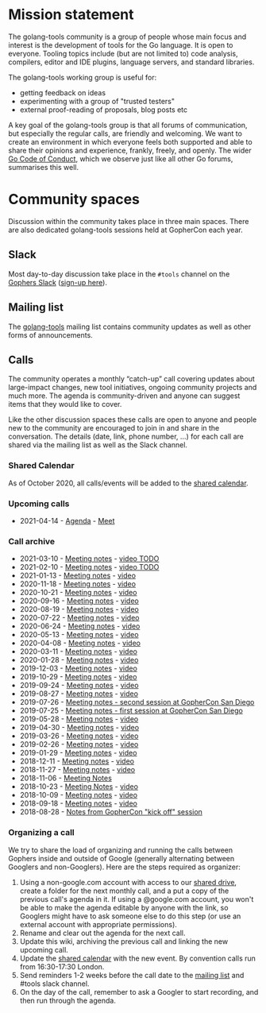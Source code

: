 # Mission statement

The golang-tools community is a group of people whose main focus and interest is the development of tools for the Go language. It is open to everyone. Tooling topics include (but are not limited to) code analysis, compilers, editor and IDE plugins, language servers, and standard libraries.

The golang-tools working group is useful for:

* getting feedback on ideas
* experimenting with a group of "trusted testers"
* external proof-reading of proposals, blog posts etc

A key goal of the golang-tools group is that all forums of communication, but especially the regular calls, are friendly and welcoming. We want to create an environment in which everyone feels both supported and able to share their opinions and experience, frankly, freely, and openly. The wider [Go Code of Conduct](https://golang.org/conduct), which we observe just like all other Go forums, summarises this well.

# Community spaces

Discussion within the community takes place in three main spaces. There are also dedicated golang-tools sessions held at GopherCon each year.

## Slack

Most day-to-day discussion take place in the `#tools` channel on the [Gophers Slack](https://gophers.slack.com/) ([sign-up here](https://invite.slack.golangbridge.org/)).

## Mailing list

The [golang-tools](https://groups.google.com/forum/#!forum/golang-tools) mailing list contains community updates as well as other forms of announcements.

## Calls

The community operates a monthly “catch-up” call covering updates about large-impact changes, new tool initiatives, ongoing community projects and much more. The agenda is community-driven and anyone can suggest items that they would like to cover.

Like the other discussion spaces these calls are open to anyone and people new to the community are encouraged to join in and share in the conversation. The details (date, link, phone number, …) for each call are shared via the mailing list as well as the Slack channel.

### Shared Calendar

As of October 2020, all calls/events will be added to the [shared calendar](https://calendar.google.com/calendar/u/0?cid=Y19vNjYyZXR1YTZlNTdsNW9kdDI0M2w5ZmxiOEBncm91cC5jYWxlbmRhci5nb29nbGUuY29t). 

### Upcoming calls

* 2021-04-14 - [Agenda](https://docs.google.com/document/d/1w4E4a6QptBn2R3ispbYdhcNmir0JfD_z9r7W1q00Xxk) - [Meet](https://meet.google.com/xuq-tcoc-dkp)

### Call archive

* 2021-03-10 - [Meeting notes](https://docs.google.com/document/d/1C-XxosukrdAr1KZH6YTJR_xvKcDS9bh-AyxTxnWq0lk/edit#) - [video TODO]()
* 2021-02-10 - [Meeting notes](https://docs.google.com/document/d/1tMg4QUtK-bB9j0mlP_bV94yLttmdyCawsDzSSp0M4A0/edit#) - [video TODO]()
* 2021-01-13 - [Meeting notes](https://docs.google.com/document/d/1PF07-EfaYi86Fl9pzpEVfuC9G6M52y5fxmttxjExFNk/edit#) - [video](https://youtu.be/qz8hBQhYtQs)
* 2020-11-18 - [Meeting notes](https://docs.google.com/document/d/1iH4fPsQv36J1XBNVZ6oU1OuVI1R9CMKCLpKqk14jpp0/edit#) - [video](https://youtu.be/Nh05OITe2dY)
* 2020-10-21 - [Meeting notes](https://docs.google.com/document/d/1P4X9OKlHq0UlcAEyGCkVYyCML4grObpiD2zDEK5f5nQ/edit#) - [video](https://youtu.be/fFl5Ddt3fxc)
* 2020-09-16 - [Meeting notes](https://docs.google.com/document/d/1GJ5K2fYVXPG6pOzUh6xMFv1Nq5VTaBylDP1Z0y-SHHw/edit#) - [video](https://youtu.be/MlVbgQnq9vE)
* 2020-08-19 - [Meeting notes](https://docs.google.com/document/d/17dQqU9V-86j-8H-063ehVt5nsRnQjfXfvDMG_FzkOY0/edit#) - [video](https://youtu.be/dKLunKg-rvw)
* 2020-07-22 - [Meeting notes](https://docs.google.com/document/d/13hupZM403jvJ9zeld2UU0n05NNdxFCuaLkysYNDj7vg/edit#) - [video](https://youtu.be/m3b2zl1WJ-s)
* 2020-06-24 - [Meeting notes](https://docs.google.com/document/d/1Seg5Rda1wekSM5CIiNjX9m0I3FSjlEd98RH0xAqCyEs/edit#) - [video](https://youtu.be/i6yIBHbGbtg)
* 2020-05-13 - [Meeting notes](https://docs.google.com/document/d/11NVS-dsJ-IvIM4hAzxlGvyh_8DxdntnQpYugda1zv1I/edit#) - [video](https://youtu.be/PkZenOPIRfw)
* 2020-04-08 - [Meeting notes](https://docs.google.com/document/d/1DkRPo0tCG3iIy0Y1_vfbwEou3drXDYcH_HpxlAqRrOc/edit#) - [video](https://youtu.be/av1wUxqtifU)
* 2020-03-11 - [Meeting notes](https://docs.google.com/document/d/1gURv4JVuhSi_Rl68Wn7F4J9ZfHyjtt2YM1QVkotDB68/edit#) - [video](https://youtu.be/Q-nv_eU14cE)
* 2020-01-28 - [Meeting notes](https://docs.google.com/document/d/1Fj8TQSmEC6iWNrF_31-qEueWFY1KKs2AuQRc_4rWM4A/edit#) - [video](https://www.youtube.com/watch?v=rvuM4lfHcfA)
* 2019-12-03 - [Meeting notes](https://docs.google.com/document/d/1ABilBtF7F1tFaGxX3fKZH2zrqADhpoMMcGHFoqJyEtE/edit#) - [video](https://www.youtube.com/watch?v=DeHYSvSKenA&feature=youtu.be)
* 2019-10-29 - [Meeting notes](https://docs.google.com/document/d/1F3T58Nj_Ft3bu15Wd4hAZAW6kLl_M1EH5XP43l_3CpY/edit#) - [video](https://www.youtube.com/watch?v=hFJMi9KS0dY&feature=youtu.be)
* 2019-09-24 - [Meeting notes](https://docs.google.com/document/d/1FpM5xjNdLnVMYxdPxLRHt6-yYBJ7zURWNbUB8QtFSlw/edit#) - [video](https://www.youtube.com/watch?v=E5w02B62oqc&feature=youtu.be)
* 2019-08-27 - [Meeting notes](https://docs.google.com/document/d/1NiIbz1h4-UaavdL-SC2hTp54Y87p-1joaLa-r5HgKaE/edit#) - [video](https://www.youtube.com/watch?v=OTKPu0kZ6sQ&feature=youtu.be)
* 2019-07-26 - [Meeting notes - second session at GopherCon San Diego](https://docs.google.com/document/d/1ZI_WqpLCB8DO6teJ3aBuXTeYD2iZZZlkDptmcY6Ja60/edit#)
* 2019-07-25 - [Meeting notes - first session at GopherCon San Diego](https://docs.google.com/document/d/1-RVyttQ0ncjCpR_sRwizf-Ubedkr0Emwmk2LhnsUOmE/edit)
* 2019-05-28 - [Meeting notes](https://docs.google.com/document/d/15gibnpGJyY-cJeRFIDf_mHzlbSnbZWGHvr5PJqQKUUY/edit?usp=sharing) - [video](https://www.youtube.com/watch?v=qmDsGU0-s7Y&feature=youtu.be)
* 2019-04-30 - [Meeting notes](https://docs.google.com/document/d/179fHEOR2gfJJnu3EouZ11wu01UDun7E0NNfuJywCVFQ/edit?usp=sharing) - [video](https://www.youtube.com/watch?v=xG-dNIK82rc)
* 2019-03-26 - [Meeting notes](https://docs.google.com/document/d/1FWuluOoaQO4kSzPqLuwJC-P3edPme2nEbeo1eNAw-XY/edit?usp=sharing) - [video](https://www.youtube.com/watch?v=fJsi85TunPs)
* 2019-02-26 - [Meeting notes](https://docs.google.com/document/d/1e5JvIKrBS8WKGbMSjDK7H9pMfWQAZ7V-QvQodRhqBl0/edit?usp=sharing) - [video](https://www.youtube.com/watch?v=eRB24Xe64D8&feature=youtu.be)
* 2019-01-29 - [Meeting notes](https://docs.google.com/document/d/1pBKM4GqeBRfas7-RCHPuP-eVz4AfjKInAkKnPS-UkTA/edit?usp=sharing) - [video](https://www.youtube.com/watch?v=mKAj_6ZbvfM)
* 2018-12-11 - [Meeting notes](https://docs.google.com/document/d/1HbjhgorPAUHb6035Uk3vA-EUOyn4TYMND_HT-zc7ecw/edit) - [video](https://www.youtube.com/watch?v=5isg5Xv3Yr0&feature=youtu.be)
* 2018-11-27 - [Meeting notes](https://docs.google.com/document/d/1zP2nKVHolqBoTVOsyKWo5b0o7vimJvhqQ9Ucp8rnrKA/edit) - [video](https://www.youtube.com/watch?v=7Rir0AgfiWg&feature=youtu.be)
* 2018-11-06 - [Meeting Notes](https://docs.google.com/document/d/1rXFrs046jTkVs0fTnQ-ItakV2zKCSxqwV4bfJ6DJWB4/edit)
* 2018-10-23 - [Meeting Notes](https://docs.google.com/document/d/1-bsbA0pDwbnEgPSjQsOo3gnvhToHB38jmgMHqiaO2vA/edit) - [video](https://www.youtube.com/watch?v=sqvMq8e0yco&feature=youtu.be)
* 2018-10-09 - [Meeting notes](https://docs.google.com/document/d/1oEknhf60Cdg9p_i17ESIm3zjTuVK7Adr-lTw78D0Qrc/edit#heading=h.gb40p8nfpls3) - [video](https://www.youtube.com/watch?v=MGwexofwe_U&feature=youtu.be)
* 2018-09-18 - [Meeting notes](https://docs.google.com/document/d/1G7bEKWeFRjd9rPCkBJooC76CCb0Jiem5F_Q48C1zecQ/edit) - [video](https://www.youtube.com/watch?v=xrEtakZ7oWc&feature=youtu.be)
* 2018-08-28 - [Notes from GopherCon "kick off" session](https://docs.google.com/document/d/1lB49VLzDrRd3wbXP1uLf-bHQyJRmH_Dc36JeEBlK-1Q/edit)

### Organizing a call

We try to share the load of organizing and running the calls between Gophers inside and outside of Google (generally alternating between Googlers and non-Googlers). Here are the steps required as organizer:

1. Using a non-google.com account with access to our [shared drive](https://drive.google.com/corp/drive/folders/1V8Eh2cyaSgVMbtD2Cwzdl0du_lU7_eXn), create a folder for the next monthly call, and a put a copy of the previous call's agenda in it. If using a @google.com account, you won't be able to make the agenda editable by anyone with the link, so Googlers might have to ask someone else to do this step (or use an external account with appropriate permissions).
2. Rename and clear out the agenda for the next call.
3. Update this wiki, archiving the previous call and linking the new upcoming call.
4. Update the [shared calendar](https://calendar.google.com/calendar/u/0?cid=Y19vNjYyZXR1YTZlNTdsNW9kdDI0M2w5ZmxiOEBncm91cC5jYWxlbmRhci5nb29nbGUuY29t) with the new event. By convention calls run from 16:30-17:30 London.
5. Send reminders 1-2 weeks before the call date to the [mailing list](https://groups.google.com/forum/#!forum/golang-tools) and #tools slack channel.
6. On the day of the call, remember to ask a Googler to start recording, and then run through the agenda.